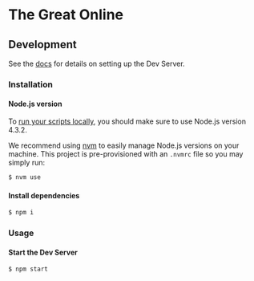 # The Great Online

## Development

See the [docs](http://docs.init.ai/reference/dev-server.html) for details on setting up the Dev Server.

### Installation

#### Node.js version

To [run your scripts locally](https://docs.init.ai/reference/dev-server.html#local-testing), you should make sure to use Node.js version 4.3.2.

We recommend using [nvm](https://github.com/creationix/nvm) to easily manage Node.js versions on your machine. This project is pre-provisioned with an `.nvmrc` file so you may simply run:

```bash
$ nvm use
```

#### Install dependencies

```bash
$ npm i
```

### Usage

#### Start the Dev Server

```bash
$ npm start
```

